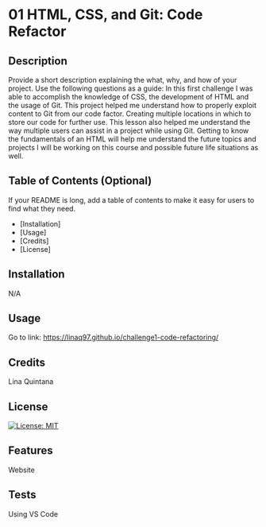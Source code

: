 # 01 HTML, CSS, and Git: Code Refactor

## Description

Provide a short description explaining the what, why, and how of your project. Use the following questions as a guide: In this first challenge I was able to accomplish the knowledge of CSS, the development of HTML and the usage of Git. This project helped me understand how to properly exploit content to Git from our code factor. Creating multiple locations in which to store our code for further use. This lesson also helped me understand the way multiple users can assist in a project while using Git. Getting to know the fundamentals of an HTML will help me understand the future topics and projects I will be working on this course and possible future life situations as well.

## Table of Contents (Optional)

If your README is long, add a table of contents to make it easy for users to find what they need.

- [Installation]
- [Usage]
- [Credits]
- [License]

## Installation

N/A

## Usage

Go to link: https://linaq97.github.io/challenge1-code-refactoring/


## Credits

Lina Quintana

## License

[![License: MIT](https://img.shields.io/badge/License-MIT-yellow.svg)](https://opensource.org/licenses/MIT)



## Features

Website


## Tests

Using VS Code

